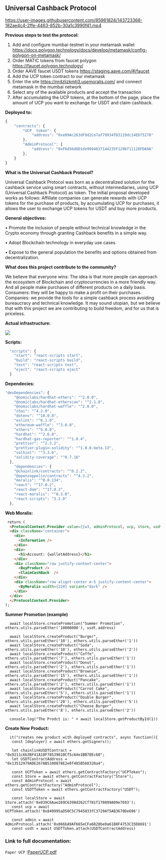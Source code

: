 ## Universal Cashback Protocol

https://user-images.githubusercontent.com/85961824/143723368-182ae4c4-2ffe-4463-852b-30a1c3990f41.mp4

**Previous steps to test the protocol:**

1. Add and configure mumbai-testnet in your metamask wallet https://docs.polygon.technology/docs/develop/metamask/config-polygon-on-metamask/
2. Order MATIC tokens from faucet polygon https://faucet.polygon.technology/
3. Order AAVE faucet USDT tokens https://staging.aave.com/#/faucet
4. Add the UCP token contract to our metamask 
5. Enter the site https://nrdzlizkmtj3.usemoralis.com/ and connect metamask in the mumbai network
6. Select any of the available products and accept the transaction
7. After accumulating the UCP tokens, at the bottom of the page, place the amount of UCP you want to exchange for USDT and claim cashback.

**Deployed to:**

```javascript
{
    "contracts": {
        "UCP  token": {
            "address": "0xe09Ac263dF9d2Ce7af79934fD3119dc14E6f5278"
        },
        "AdminProtocol": {
            "address": "0xF6d56d8D1de9994837144235F129bf11128FDA9A"
        },
    }
}
```

**What is the Universal Cashback Protocol?**

Universal Cashback Protocol was born as a decentralized solution for the cashback service using smart contracts, without intermediaries, using UCP (Universal Cashback Protocol) as token.
The initial proposal developed works as follows: 
Affiliate companies can generate rewards with UCP tokens for the purchase of products, by accumulating UCP for purchases, it allows the user to exchange UCP tokens for USDT and buy more products.


**General objectives:**


•	Promote the inclusion of people without technical knowledge in the Crypto economy through granting Cashback benefits in a simple way.

•	Adopt Blockchain technology in everyday use cases.

•	Expose to the general population the benefits and options obtained from decentralization.

**What does this project contribute to the community?**

We believe that everyone wins: The idea is that more people can approach the ecosystem of Blockchain and cryptocurrencies in a more friendly way. And all people make purchases of different products on a daily basis.
Consumers: they will be happy to make a profit on their purchases.
Companies: we provide the tools for a simple cashback process avoiding bureaucracy and technical knowledge.
It may sound utopian, but we believe that with this project we are contributing to build freedom, and for us that is priceless.

**Actual infrastructure:**

![](https://user-images.githubusercontent.com/94859113/143722304-e3edd3db-c1e1-4a72-acfe-f6220ddc30ff.jpg)

**Scripts:**
```javascript
  "scripts": {
    "start": "react-scripts start",
    "build": "react-scripts build",
    "test": "react-scripts test",
    "eject": "react-scripts eject"
  }
```
**Dependecies:**
```javascript
"devDependencies": {
    "@nomiclabs/hardhat-ethers": "^2.0.0",
    "@nomiclabs/hardhat-etherscan": "^2.1.8",
    "@nomiclabs/hardhat-waffle": "^2.0.0",
    "chai": "^4.2.0",
    "dotenv": "^10.0.0",
    "eslint": "^6.1.0",
    "ethereum-waffle": "^3.0.0",
    "ethers": "^5.0.0",
    "hardhat": "^2.6.8",
    "hardhat-gas-reporter": "^1.0.4",
    "prettier": "^2.3.2",
    "prettier-plugin-solidity": "^1.0.0-beta.13",
    "solhint": "^3.3.6",
    "solidity-coverage": "^0.7.16"
  },
    "dependencies": {
    "@chainlink/contracts": "^0.2.2",
    "@openzeppelin/contracts": "^4.3.2",
    "moralis": "^0.0.134",
    "react": "^17.0.2",
    "react-dom": "^17.0.2",
    "react-moralis": "^0.3.0",
    "react-scripts": "3.2.0"
  },
 ```
 **Web Moralis:**
  ```html
   return (
    <ProtocolContext.Provider value={{w3, adminProtocol, ucp, store, usdt, walletAddress, Moralis }}>
    <div className="container">
      <div>
        <Information />
      </div>
      <div>
        <h1>Account: {walletAddress}</h1>               
      </div>
      <div className="row justify-content-center">     
        <BuyProduct />
        <ClaimCashBack  />
      </div>
      <div className="row alignt-center m-5 justify-content-center">
        <ByMoralis width={220} variant="dark" />
      </div>
    </div>
    </ProtocolContext.Provider>
  );
 ```
 **Summer Promotion (example)**
  ```solidity
    await localStore.createPromotion("Summer Promotion", ethers.utils.parseEther('10000000'), usdt.address)
    
    await localStore.createProduct("Burger", ethers.utils.parseEther('10'), ethers.utils.parseEther('1'))
    await localStore.createProduct("Soda", ethers.utils.parseEther('10'), ethers.utils.parseEther('2'))
    await localStore.createProduct("Coffe", ethers.utils.parseEther('7'), ethers.utils.parseEther('1'))
    await localStore.createProduct("Donut", ethers.utils.parseEther('2'), ethers.utils.parseEther('1'))
    await localStore.createProduct("Brownie", ethers.utils.parseEther('15'), ethers.utils.parseEther('1'))
    await localStore.createProduct("Pancake", ethers.utils.parseEther('2'), ethers.utils.parseEther('1'))
    await localStore.createProduct("Carrot Cake", ethers.utils.parseEther('5'), ethers.utils.parseEther('1'))
    await localStore.createProduct("Double Burger", ethers.utils.parseEther('20'), ethers.utils.parseEther('5'))
    await localStore.createProduct("Cheese Burger", ethers.utils.parseEther('8'), ethers.utils.parseEther('2'))

    console.log("The Prodct is: " + await localStore.getProductById(1)) 
 ```
 **Create New Product:**
 ```solidity
   it("creates new product with deployed contracts", async function(){
    const [deployer] = await ethers.getSigners();

    let chainlinkUSDTContract = "0x9211c6b3BF41A10F78539810Cf5c64e1BB78Ec60";
    let USDTContractAddress = "0x13512979ADE267AB5100878E2e0f485B568328a4";
  
    const UCPToken = await ethers.getContractFactory("UCPToken");
    const Store = await ethers.getContractFactory("Store");
    const AdminProtocol = await ethers.getContractFactory("AdminProtocol");
    const USDTToken = await ethers.getContractFactory("USDT");
    
    const localStore = await Store.attach('0x039C6Aae269C6398d262Cf781f170899A09e7693');
    const ucp = await UCPToken.attach('0x849995aD50C5C7945033fC3729Af5AB3670De696')
    
    const admin = await AdminProtocol.attach('0x866bA9AF665eCFa6828be0a61B8F4753C35D8691')
    const usdt = await USDTToken.attach(USDTContractAddress)
```
### Link to full documentation:

`Paper UCP` :[PaperUCP.pdf](https://github.com/UniversalCashbackProtocol/UniversalCashbackProtocol_2021/files/7614055/PaperUCP.pdf)


